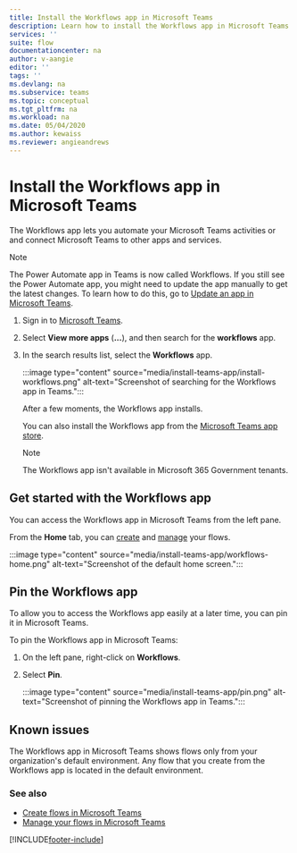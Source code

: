 ```yaml
---
title: Install the Workflows app in Microsoft Teams
description: Learn how to install the Workflows app in Microsoft Teams.
services: ''
suite: flow
documentationcenter: na
author: v-aangie
editor: ''
tags: ''
ms.devlang: na
ms.subservice: teams
ms.topic: conceptual
ms.tgt_pltfrm: na
ms.workload: na
ms.date: 05/04/2020
ms.author: kewaiss
ms.reviewer: angieandrews
---
```


# Install the Workflows app in Microsoft Teams

The Workflows app lets you automate your Microsoft Teams activities or and connect Microsoft Teams to other apps and services.

> [!NOTE]
> The Power Automate app in Teams is now called Workflows. If you still see the Power Automate app, you might need to update the app manually to get the latest changes. To learn how to do this, go to [Update an app in Microsoft Teams](https://support.microsoft.com/office/update-an-app-in-microsoft-teams-3d53d136-5c5d-4dfa-9602-01e6fdd8015b).

1. Sign in to [Microsoft Teams](https://teams.microsoft.com).
1. Select **View more apps** (**...**), and then search for the **workflows** app.
1. In the search results list, select the **Workflows** app.

    :::image type="content" source="media/install-teams-app/install-workflows.png" alt-text="Screenshot of searching for the Workflows app in Teams.":::

    After a few moments, the Workflows app installs.

    You can also install the Workflows app from the [Microsoft Teams app store](https://teams.microsoft.com/l/app/c3a1996d-db0f-4857-a6ea-7aabf0266b00?source=store-copy-link).

    > [!NOTE]
    > The Workflows app isn't available in Microsoft 365 Government tenants.

## Get started with the Workflows app

You can access the Workflows app in Microsoft Teams from the left pane.

From the **Home** tab, you can [create](./teams-app-create.md) and [manage](./teams-app-home.md) your flows.

:::image type="content" source="media/install-teams-app/workflows-home.png" alt-text="Screenshot of the default home screen.":::

## Pin the Workflows app

To allow you to access the Workflows app easily at a later time, you can pin it in Microsoft Teams.

To pin the Workflows app in Microsoft Teams:

1. On the left pane, right-click on **Workflows**.
1. Select **Pin**.

    :::image type="content" source="media/install-teams-app/pin.png" alt-text="Screenshot of pinning the Workflows app in Teams.":::

## Known issues

The Workflows app in Microsoft Teams shows flows only from your organization's default environment. Any flow that you create from the Workflows app is located in the default environment.

### See also

- [Create flows in Microsoft Teams](./teams-app-create.md)
- [Manage your flows in Microsoft Teams](./teams-app-home.md)

[!INCLUDE[footer-include](../includes/footer-banner.md)]

